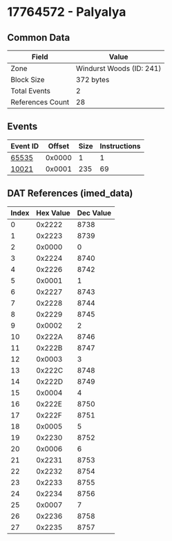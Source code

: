 # 17764572 - Palyalya

## Common Data

| Field            | Value                    |
|------------------|--------------------------|
| Zone             | Windurst Woods (ID: 241) |
| Block Size       | 372 bytes                |
| Total Events     | 2                        |
| References Count | 28                       |

## Events

| Event ID            | Offset   |   Size |   Instructions |
|---------------------|----------|--------|----------------|
| [65535](./65535.md) | 0x0000   |      1 |              1 |
| [10021](./10021.md) | 0x0001   |    235 |             69 |

## DAT References (imed_data)

|   Index | Hex Value   |   Dec Value |
|---------|-------------|-------------|
|       0 | 0x2222      |        8738 |
|       1 | 0x2223      |        8739 |
|       2 | 0x0000      |           0 |
|       3 | 0x2224      |        8740 |
|       4 | 0x2226      |        8742 |
|       5 | 0x0001      |           1 |
|       6 | 0x2227      |        8743 |
|       7 | 0x2228      |        8744 |
|       8 | 0x2229      |        8745 |
|       9 | 0x0002      |           2 |
|      10 | 0x222A      |        8746 |
|      11 | 0x222B      |        8747 |
|      12 | 0x0003      |           3 |
|      13 | 0x222C      |        8748 |
|      14 | 0x222D      |        8749 |
|      15 | 0x0004      |           4 |
|      16 | 0x222E      |        8750 |
|      17 | 0x222F      |        8751 |
|      18 | 0x0005      |           5 |
|      19 | 0x2230      |        8752 |
|      20 | 0x0006      |           6 |
|      21 | 0x2231      |        8753 |
|      22 | 0x2232      |        8754 |
|      23 | 0x2233      |        8755 |
|      24 | 0x2234      |        8756 |
|      25 | 0x0007      |           7 |
|      26 | 0x2236      |        8758 |
|      27 | 0x2235      |        8757 |

